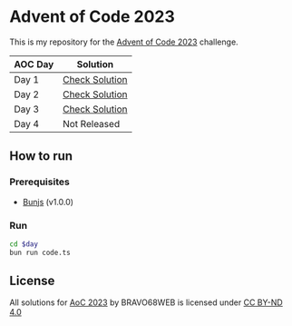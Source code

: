 # Advent of Code 2023

This is my repository for the [Advent of Code 2023](https://adventofcode.com/2023) challenge.

| AOC Day | Solution                      |
|---------|-------------------------------|
| Day 1   | [Check Solution](1/README.md) |
| Day 2   | [Check Solution](2/README.md) |
| Day 3   | [Check Solution](3/README.md) |
| Day 4   | Not Released                  |

## How to run

### Prerequisites

- [Bunjs](https://bun.sh) (v1.0.0)

### Run

```bash
cd $day
bun run code.ts
```

## License

All solutions for [AoC 2023](https://adventofcode.com/2023) by BRAVO68WEB is licensed under [CC BY-ND 4.0](https://creativecommons.org/licenses/by-nd/4.0/)
